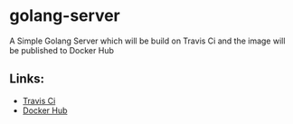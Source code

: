 # golang-server

A Simple Golang Server which will be build on Travis Ci and the image will be published to Docker Hub

## Links:
* [Travis Ci](https://travis-ci.org/debuc/golang-server)
* [Docker Hub](https://hub.docker.com/r/debarc/golang-server)